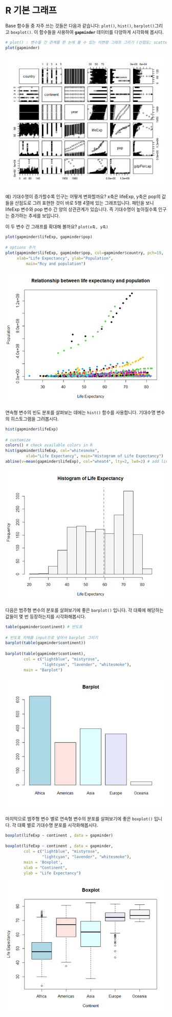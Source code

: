 # R 기본 그래프

Base 함수들 중 자주 쓰는 것들은 다음과 같습니다: `plot()`, `hist()`, `barplot()`그리고 `boxplot()`. 이 함수들을 사용하여 **`gapminder`** 데이터를 다양하게 시각화해 봅시다. 

```r
# plot() : 변수들 간 관계를 한 눈에 볼 수 있는 이변량 그래프 그리기 (산점도; scatterplot) 
plot(gapminder)
```

![Untitled](R%20기본%20그래프/Untitled.png)

예) 기대수명이 증가할수록 인구는 어떻게 변화할까요? x축은 lifeExp, y축은 pop의 값들을 산점도로 그려 표현한 것이 바로 5행 4열에 있는 그래프입니다. 패턴을 보니 lifeExp 변수와 pop 변수 간 양의 상관관계가 있습니다. 즉 기대수명이 높아질수록 인구는 증가하는 추세를 보입니다. 

이 두 변수 간 그래프를 확대해 볼까요? `plot(x축, y축)` 

```r
plot(gapminder$lifeExp, gapminder$pop) 

# options 추가 
plot(gapminder$lifeExp, gapminder$pop, col=gapminder$country, pch=19, 
     xlab="Life Expectancy", ylab="Population", 
		 main="Rcy and population")
```

![Untitled](R%20기본%20그래프/Untitled%201.png)

연속형 변수의 빈도 분포를 살펴보는 데에는 `hist()` 함수를 사용합니다. 기대수명 변수의 히스토그램을 그려봅시다. 

```r
hist(gapminder$lifeExp)

# customize 
colors() # check available colors in R 
hist(gapminder$lifeExp, col="whitesmoke", 
		 xlab="Life Expectancy", main="Histogram of Life Expectancy")
abline(v=mean(gapminder$lifeExp), col="wheat4", lty=2, lwd=2) # add line
```

![Untitled](R%20기본%20그래프/Untitled%202.png)

다음은 범주형 변수의 분포를 살펴보기에 좋은 `barplot()` 입니다. 각 대륙에 해당하는 값들이 몇 번 등장하는지를 시각화해봅시다. 

```r
table(gapminder$continent) # 빈도표 

# 빈도표 자체를 input으로 넣어서 barplot 그리기
barplot(table(gapminder$continent)) 

barplot(table(gapminder$continent), 
        col = c("lightblue", "mistyrose",
                "lightcyan", "lavender", "whitesmoke"),
        main = "Barplot")
```

![Untitled](R%20기본%20그래프/Untitled%203.png)

마지막으로 범주형 변수 별로 연속형 변수의 분포를 살펴보기에 좋은 `boxplot()` 입니다. 각 대륙 별로 기대수명 분포를 시각화해봅시다. 

```r
boxplot(lifeExp ~ continent , data = gapminder) 

boxplot(lifeExp ~ continent , data = gapminder,
        col = c("lightblue", "mistyrose",
                "lightcyan", "lavender", "whitesmoke"),
        main = 'Boxplot',
        xlab = "Continent", 
        ylab = "Life Expectancy")
```

![Untitled](R%20기본%20그래프/Untitled%204.png)

